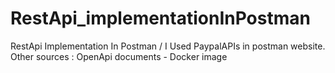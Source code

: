 # RestApi_implementationInPostman
RestApi Implementation In Postman / I Used PaypalAPIs in postman website. Other sources : OpenApi documents - Docker image
